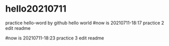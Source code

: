# hello20210711
practice hello-word by github hello world
#now is 20210711-18:17
practice 2 edit readme

#now is 20210711-18:23
practice 3 edit readme
